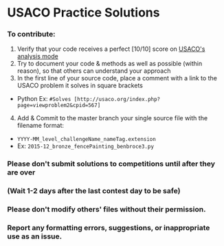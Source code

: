 # USACO Practice Solutions

### To contribute:
1. Verify that your code receives a perfect [10/10] score on [USACO's analysis mode](usaco.org)
2. Try to document your code & methods as well as possible (within reason), so that others can understand your approach
3. In the first line of your source code, place a comment with a link to the USACO problem it solves in square brackets
  * Python Ex: `#Solves [http://usaco.org/index.php?page=viewproblem2&cpid=567]`
  
4. Add & Commit to the master branch your single source file with the filename format:
  * `YYYY-MM_level_challengeName_nameTag.extension`
  * Ex: `2015-12_bronze_fencePainting_benbroce3.py`

### Please don't submit solutions to competitions until after they are over
### (Wait 1-2 days after the last contest day to be safe)
### Please don't modify others' files without their permission.
### Report any formatting errors, suggestions, or inappropriate use as an issue.
